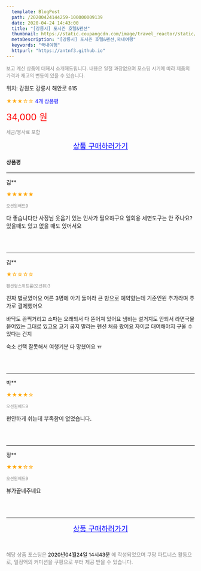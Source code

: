 ```yaml
---
  template: BlogPost
  path: /20200424144259-100000009139
  date: 2020-04-24 14:43:00
  title: "[강릉시] 포시즌 호텔&펜션"
  thumbnail: https://static.coupangcdn.com/image/travel_reactor/static/booking/image/pension/ddnayo/1742fea0-ccdb-44aa-bace-0f96ae4c9066.jpg
  metaDescription: "[강릉시] 포시즌 호텔&펜션,국내여행"
  keywords: "국내여행"
  httpurl: "https://antnf3.github.io"
---
```

  
<span style="color: #888;font-size:0.8rem">보고 계신 상품에 대해서 소개해드립니다.
내용은 일절 과장없으며 포스팅 시기에 따라 제품의 가격과 재고의 변동이 있을 수 있습니다.</span>
  
<span style="font-size: 0.9rem;">위치: 강원도 강릉시 해안로 615</span>
  
<span style="color: orange;">★★★☆☆</span> <span style="color: blue;font-size: 0.85rem;">4개 상품평</span>
  
<span style="color: red;font-size: 1.5rem;">34,000 원</span>
  
<span style="color: #888;font-size:0.8rem">세금/봉사료 포함</span>





<p align="center"><a href="http://me2.do/FZgldbnC" style="font-size: 1.2rem; color: blue;">상품 구매하러가기</a></p>

#### 상품평
  
---
  
김**
    
<span style="color: orange;">★★★★★</span>
    
<span style="color: #888;font-size:0.7rem">오션원배드9</span>
    

    
<span style="font-size: 0.9rem;">다 좋습니다만 사장님 웃음기 있는 인사가 필요하구요 일회용 세면도구는 안 주나요? 있을때도 있고 없을 때도 있어서요</span>
    
<br>
<br>

---
  
김**
    
<span style="color: orange;">★☆☆☆☆</span>
    
<span style="color: #888;font-size:0.7rem">펜션형스위트룸(오션뷰)3</span>
    

    
<span style="font-size: 0.9rem;">진짜 별로였어요
어른 3명에 아기 둘이라 큰 방으로 예약햤는데
기준인원 추가라며 추가로 결제했어요

바닥도 끈쩍거리고 소파는 오래되서 다 뜯어져 있어요
냄비는 설거지도 안되서 라면국물 묻어있는 그대로 있고요
고기 굽지 말라는 펜션 처음 봤어요 
자이글 대여해야지 구울 수 있다는 건지

숙소 선택 잘못해서 여행기분 다 망쳤어요 ㅠ</span>
    
<br>
<br>

---
  
박**
    
<span style="color: orange;">★★★★☆</span>
    
<span style="color: #888;font-size:0.7rem">오션원배드9</span>
    

    
<span style="font-size: 0.9rem;">편안하게 쉬는데 부족함이 없었습니다.</span>
    
<br>
<br>

---
  
정**
    
<span style="color: orange;">★★★☆☆</span>
    
<span style="color: #888;font-size:0.7rem">오션원배드9</span>
    

    
<span style="font-size: 0.9rem;">뷰가끝네주네요</span>
    
<br>
<br>


  
---
  
<p align="center"><a href="http://me2.do/FZgldbnC" style="font-size: 1.2rem; color: blue;">상품 구매하러가기</a></p>
  
<br>
  
<span style="font-size: 0.85rem; color: #888;">해당 상품 포스팅은 <span style="color: #000;"> 2020년04월24일 14시43분 </span> 에 작성되었으며 쿠팡 파트너스 활동으로, 일정액의 커미션을 쿠팡으로 부터 제공 받을 수 있습니다.</span>